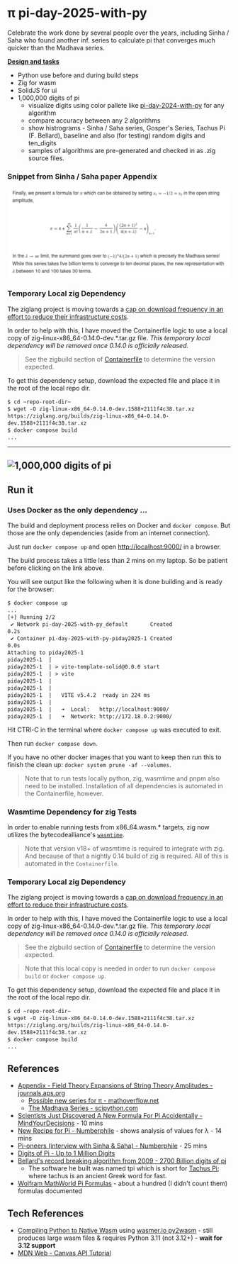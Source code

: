 # π pi-day-2025-with-py
Celebrate the work done by several people over the years, including Sinha / Saha who found another inf. series to calculate pi that converges much quicker than the Madhava series.

**[Design and tasks](./TODO.md)**

* Python use before and during build steps
* Zig for wasm
* SolidJS for ui
* 1,000,000 digits of pi
  * visualize digits using color pallete like [pi-day-2024-with-py](https://github.com/klmcwhirter/pi-day-2024-with-py) for any algorithm
  * compare accuracy between any 2 algorithms
  * show histrograms - Sinha / Saha series, Gosper's Series, Tachus Pi (F. Bellard), baseline and also (for testing) random digits and ten_digits
  * samples of algorithms are pre-generated and checked in as .zig source files.

### Snippet from Sinha / Saha paper Appendix
![Appendix snippet](./docs/snippet.svg)


### Temporary Local zig Dependency
The ziglang project is moving towards a [cap on download frequency in an effort to reduce their infrastructure costs](https://ziglang.org/news/migrate-to-self-hosting/).

In order to help with this, I have moved the Containerfile logic to use a local copy of zig-linux-x86_64-0.14.0-dev.*.tar.gz file.
_This temporary local dependency will be removed once 0.14.0 is officially released._

> See the zigbuild section of [Containerfile](./Containerfile) to determine the version expected.

To get this dependency setup, download the expected file and place it in the root of the local repo dir.

```
$ cd ~repo-root-dir~
$ wget -O zig-linux-x86_64-0.14.0-dev.1588+2111f4c38.tar.xz https://ziglang.org/builds/zig-linux-x86_64-0.14.0-dev.1588+2111f4c38.tar.xz
$ docker compose build
...
```

---
![1,000,000 digits of pi](https://github.com/klmcwhirter/stuff/blob/master/pi-day-2025-demo.gif)
---


## Run it

### Uses Docker as the only dependency ...

The build and deployment process relies on Docker and `docker compose`. But those are the only dependencies (aside from an internet connection).

Just run `docker compose up` and open [http://localhost:9000/](http://localhost:9000/) in a browser.

The build process takes a little less than 2 mins on my laptop. So be patient before clicking on the link above.

You will see output like the following when it is done building and is ready for the browser:

```
$ docker compose up
...
[+] Running 2/2
 ✔ Network pi-day-2025-with-py_default       Created                                                                                    0.2s 
 ✔ Container pi-day-2025-with-py-piday2025-1 Created                                                                                    0.0s 
Attaching to piday2025-1
piday2025-1  | 
piday2025-1  | > vite-template-solid@0.0.0 start
piday2025-1  | > vite
piday2025-1  | 
piday2025-1  | 
piday2025-1  |   VITE v5.4.2  ready in 224 ms
piday2025-1  | 
piday2025-1  |   ➜  Local:   http://localhost:9000/
piday2025-1  |   ➜  Network: http://172.18.0.2:9000/
```

Hit CTRl-C in the terminal where `docker compose up` was executed to exit.

Then run `docker compose down`.

If you have no other docker images that you want to keep then run this to finish the clean up: `docker system prune -af --volumes`.


> Note that to run tests locally python, zig, wasmtime and pnpm also need to be installed. Installation of all dependencies is automated in the Containerfile, however.

### Wasmtime Dependency for zig Tests

In order to enable running tests from x86_64.wasm.* targets, zig now utilizes the bytecodealliance's [`wasmtime`](https://github.com/bytecodealliance/wasmtime).

> Note that version v18+ of wasmtime is required to integrate with zig. And because of that a nightly 0.14 build of zig is required. All of this is automated in the `Containerfile`.

### Temporary Local zig Dependency
The ziglang project is moving towards a [cap on download frequency in an effort to reduce their infrastructure costs](https://ziglang.org/news/migrate-to-self-hosting/).

In order to help with this, I have moved the Containerfile logic to use a local copy of zig-linux-x86_64-0.14.0-dev.*.tar.gz file.
_This temporary local dependency will be removed once 0.14.0 is officially released._

> See the zigbuild section of [Containerfile](./Containerfile) to determine the version expected.

> Note that this local copy is needed in order to run `docker compose build` or `docker compose up`.

To get this dependency setup, download the expected file and place it in the root of the local repo dir.

```
$ cd ~repo-root-dir~
$ wget -O zig-linux-x86_64-0.14.0-dev.1588+2111f4c38.tar.xz https://ziglang.org/builds/zig-linux-x86_64-0.14.0-dev.1588+2111f4c38.tar.xz
$ docker compose build
...
```

## References
* [Appendix - Field Theory Expansions of String Theory Amplitudes - journals.aps.org](https://journals.aps.org/prl/abstract/10.1103/PhysRevLett.132.221601#d5e8137)
  * [Possible new series for π - mathoverflow.net](https://mathoverflow.net/questions/473931/possible-new-series-for-pi)
  * [The Madhava Series - scipython.com](https://scipython.com/book/chapter-2-the-core-python-language-i/questions/the-madhava-series/)
* [Scientists Just Discovered A New Formula For Pi Accidentally - MindYourDecisions](https://youtu.be/t1ZnptSEPI8) - 10 mins
* [New Recipe for Pi - Numberphile](https://youtu.be/nXexsSWrc1Q?t=605s) - shows analysis of values for &lambda; - 14 mins
* [Pi-oneers (interview with Sinha & Saha) - Numberphile](https://youtu.be/2lvTjEZ-bbw) - 25 mins
* [Digits of Pi - Up to 1 Million Digits](https://www.angio.net/pi/digits.html)
* [Bellard's record breaking algorithm from 2009 - 2700 Billion digits of pi](https://bellard.org/pi/)
  * The software he built was named tpi which is short for [Tachus Pi](https://bellard.org/pi/pi2700e9/tpi.html); where tachus is an ancient Greek word for fast.
* [Wolfram MathWorld Pi Formulas](https://mathworld.wolfram.com/PiFormulas.html) - about a hundred (I didn't count them) formulas documented

## Tech References
* [Compiling Python to Native Wasm](https://youtu.be/_Gq273qvNMg) using [wasmer.io py2wasm](https://wasmer.io/posts/py2wasm-a-python-to-wasm-compiler) - still produces large wasm files & requires Python 3.11 (not 3.12+) - **wait for 3.12 support**
* [MDN Web - Canvas API Tutorial](https://developer.mozilla.org/en-US/docs/Web/API/Canvas_API/Tutorial)
